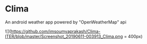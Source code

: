 # Clima
An android weather app powered by "OpenWeatherMap" api 

![](https://github.com/imsoumyaprakash/Clima-ITER/blob/master/Screenshot_20190611-003913_Clima.png = 400px)

